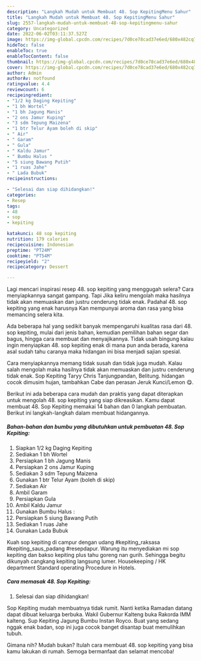 ```yaml
---
description: "Langkah Mudah untuk Membuat 48. Sop KepitingMenu Sahur"
title: "Langkah Mudah untuk Membuat 48. Sop KepitingMenu Sahur"
slug: 2557-langkah-mudah-untuk-membuat-48-sop-kepitingmenu-sahur
category: Uncategorized
date: 2022-06-02T03:11:37.527Z
image: https://img-global.cpcdn.com/recipes/7d0ce78cad37e6ed/680x482cq70/48-sop-kepiting-foto-resep-utama.jpg
hideToc: false
enableToc: true
enableTocContent: false
thumbnail: https://img-global.cpcdn.com/recipes/7d0ce78cad37e6ed/680x482cq70/48-sop-kepiting-foto-resep-utama.jpg
cover: https://img-global.cpcdn.com/recipes/7d0ce78cad37e6ed/680x482cq70/48-sop-kepiting-foto-resep-utama.jpg
author: Admin
authorAv: notfound
ratingvalue: 4.4
reviewcount: 6
recipeingredient:
- "1/2 kg Daging Kepiting"
- "1 bh Wortel"
- "1 bh Jagung Manis"
- "2 ons Jamur Kuping"
- "3 sdm Tepung Maizena"
- "1 btr Telur Ayam boleh di skip"
- " Air"
- " Garam"
- " Gula"
- " Kaldu Jamur"
- " Bumbu Halus "
- "5 siung Bawang Putih"
- "1 ruas Jahe"
- " Lada Bubuk"
recipeinstructions:

- "Selesai dan siap dihidangkan!"
categories:
- Resep
tags:
- 48
- sop
- kepiting

katakunci: 48 sop kepiting 
nutrition: 179 calories
recipecuisine: Indonesian
preptime: "PT24M"
cooktime: "PT54M"
recipeyield: "2"
recipecategory: Dessert

---
```



Lagi mencari inspirasi resep 48. sop kepiting yang menggugah selera? Cara menyiapkannya sangat gampang. Tapi Jika keliru mengolah maka hasilnya tidak akan memuaskan dan justru cenderung tidak enak. Padahal 48. sop kepiting yang enak harusnya Kan mempunyai aroma dan rasa yang bisa memancing selera kita.


Ada beberapa hal yang sedikit banyak mempengaruhi kualitas rasa dari 48. sop kepiting, mulai dari jenis bahan, kemudian pemilihan bahan segar dan bagus, hingga cara membuat dan menyajikannya. Tidak usah bingung kalau ingin menyiapkan 48. sop kepiting enak di mana pun anda berada, karena asal sudah tahu caranya maka hidangan ini bisa menjadi sajian spesial.

Cara menyiapkannya memang tidak susah dan tidak juga mudah. Kalau salah mengolah maka hasilnya tidak akan memuaskan dan justru cenderung tidak enak. Sop Kepiting Taryy Chris Tanjungpandan, Belitung. hidangan cocok dimusim hujan, tambahkan Cabe dan perasan Jeruk Kunci/Lemon 😋.


Berikut ini ada beberapa cara mudah dan praktis yang dapat diterapkan untuk mengolah 48. sop kepiting yang siap dikreasikan. Kamu dapat membuat 48. Sop Kepiting memakai 14 bahan dan 0 langkah pembuatan. Berikut ini langkah-langkah dalam membuat hidangannya.

<!--inarticleads1-->

##### Bahan-bahan dan bumbu yang dibutuhkan untuk pembuatan 48. Sop Kepiting:

1. Siapkan 1/2 kg Daging Kepiting
1. Sediakan 1 bh Wortel
1. Persiapkan 1 bh Jagung Manis
1. Persiapkan 2 ons Jamur Kuping
1. Sediakan 3 sdm Tepung Maizena
1. Gunakan 1 btr Telur Ayam (boleh di skip)
1. Sediakan  Air
1. Ambil  Garam
1. Persiapkan  Gula
1. Ambil  Kaldu Jamur
1. Gunakan  Bumbu Halus :
1. Persiapkan 5 siung Bawang Putih
1. Sediakan 1 ruas Jahe
1. Gunakan  Lada Bubuk


Kuah sop kepiting di campur dengan udang #kepiting_raksasa #kepiting_saus_padang #resepdapur. Warung itu menyediakan mi sop kepiting dan bakso kepiting plus tahu goreng nan gurih. Sehingga begitu dikunyah cangkang kepiting langsung lumer. Housekeeping / HK department Standard operating Procedure in Hotels. 

<!--inarticleads2-->

##### Cara memasak 48. Sop Kepiting:


1. Selesai dan siap dihidangkan!

Sop Kepiting mudah membuatnya tidak rumit. Nanti ketika Ramadan datang dapat dibuat keluarga berbuka. Wakil Gubernur Kalteng buka Rakorda IMM kalteng. Sup Kepiting Jagung Bumbu Instan Royco. Buat yang sedang nggak enak badan, sop ini juga cocok banget disantap buat memulihkan tubuh. 

Gimana nih? Mudah bukan? Itulah cara membuat 48. sop kepiting yang bisa kamu lakukan di rumah. Semoga bermanfaat dan selamat mencoba!
